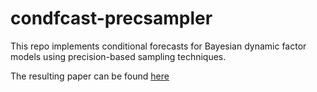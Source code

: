 # condfcast-precsampler
This repo implements conditional forecasts for Bayesian dynamic factor models using precision-based sampling techniques.

The resulting paper can be found [here](https://www.econstor.eu/bitstream/10419/251469/1/Philipp-Hauber-2020-How-useful-is-external-information-from-professional-forecasters.pdf)
